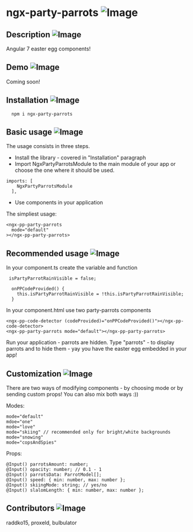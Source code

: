 # ngx-party-parrots ![Image](https://emojis.slackmojis.com/emojis/images/1471119457/987/parrot.gif?1471119457)


## Description ![Image](https://emojis.slackmojis.com/emojis/images/1495224269/2316/twins_parrot.gif?1495224269)
Angular 7 easter egg components!

## Demo ![Image](https://emojis.slackmojis.com/emojis/images/1504032127/2844/parrot_ok.png?1504032127)
Coming soon!

## Installation ![Image](https://emojis.slackmojis.com/emojis/images/1495224265/2306/parrot_mustache.gif?1495224265)
```
  npm i ngx-party-parrots
```
## Basic usage ![Image](https://emojis.slackmojis.com/emojis/images/1495224268/2312/ski_parrot.gif?1495224268)
The usage consists in three steps.

* Install the library - covered in "Installation" paragraph
* Import NgxPartyParrotsModule to the main module of your app or choose the one where it should be used.
```
imports: [
    NgxPartyParrotsModule
  ],
```
* Use components in your application

The simpliest usage:
```
<ngx-pp-party-parrots
  mode="default"
></ngx-pp-party-parrots>
```

## Recommended usage ![Image](https://emojis.slackmojis.com/emojis/images/1495224259/2300/love_parrot.gif?1495224259)
In your component.ts create the variable and function

```
 isPartyParrotRainVisible = false;

  onPPCodeProvided() {
    this.isPartyParrotRainVisible = !this.isPartyParrotRainVisible;
  }
```

In your component.html use two party-parrots components

```
<ngx-pp-code-detector (codeProvided)="onPPCodeProvided()"></ngx-pp-code-detector>
<ngx-pp-party-parrots mode="default"></ngx-pp-party-parrots>
```

Run your application - parrots are hidden.
Type "parrots" - to display parrots and to hide them - yay you have the easter egg embedded in your app!

## Customization ![Image](https://emojis.slackmojis.com/emojis/images/1495224268/2311/ship_it_parrot.gif?1495224268)
There are two ways of modifying components - by choosing mode or by sending custom props!
You can also mix both ways :))

Modes:
```
mode="default"
mdoe="one"
mode="love"
mode="skiing" // recommended only for bright/white backgrounds
mode="snowing"
mode="copsAndSpies"
```
Props:
```
@Input() parrotsAmount: number;
@Input() opacity: number; // 0.1 - 1
@Input() parrotsData: ParrotModel[];
@Input() speed: { min: number, max: number };
@Input() skiingMode: string; // yes/no
@Input() slalomLength: { min: number, max: number };
```

## Contributors ![Image](https://emojis.slackmojis.com/emojis/images/1495224256/2290/confused_parrot.gif?1495224256)
raddko15,
proxeld,
bulbulator
